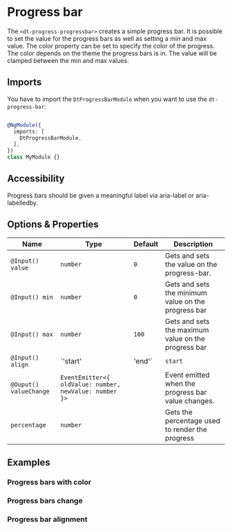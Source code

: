 # Progress bar

<docs-source-example example="DefaultProgressBarExampleComponent"></docs-source-example>

The `<dt-progress-progressbar>` creates a simple progress bar.
It is possible to set the value for the progress bars as well as setting a min and max value.
The color property can be set to specify the color of the progress. The color depends on the theme the progress bars is in.
The value will be clamped between the min and max values.

## Imports

You have to import the `DtProgressBarModule` when you want to use the `dt-progress-bar`:

```typescript

@NgModule({
  imports: [
    DtProgressBarModule,
  ],
})
class MyModule {}

```

## Accessibility

Progress bars should be given a meaningful label via aria-label or aria-labelledby.

## Options & Properties

| Name | Type | Default | Description |
| --- | --- | --- | --- |
| `@Input() value` | `number` | `0` | Gets and sets the value on the progress-bar. |
| `@Input() min` | `number` | `0` | Gets and sets the minimum value on the progress bar |
| `@Input() max` | `number` | `100` | Gets and sets the maximum value on the progress bar |
| `@Input() align` | `'start' | 'end'` | `start` | Sets the alignment of the progress element to the star or to the end. |
| `@Ouput() valueChange` | `EventEmitter<{ oldValue: number, newValue: number }>` |  | Event emitted when the progress bar value changes. |
| `percentage` | `number` |  | Gets the percentage used to render the progress |

## Examples

### Progress bars with color

<docs-source-example example="WithColorProgressBarExampleComponent"></docs-source-example>

### Progress bars change

<docs-source-example example="ChangeProgressBarExampleComponent"></docs-source-example>

### Progress bar alignment

<docs-source-example example="RightAlignedProgressBarExampleComponent"></docs-source-example>
